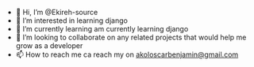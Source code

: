- 👋 Hi, I’m @Ekireh-source
- 👀 I’m interested in learning django
- 🌱 I’m currently learning am currently learning django
- 💞️ I’m looking to collaborate on any related projects that would help me grow as a developer
- 📫 How to reach me ca reach my on akoloscarbenjamin@gmail.com

<!---
Ekireh-source/Ekireh-source is a ✨ special ✨ repository because its `README.md` (this file) appears on your GitHub profile.
You can click the Preview link to take a look at your changes.
--->
